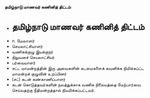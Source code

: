 **தமிழ்நாடு மாணவர் கணினித் திட்டம்**
- # தமிழ்நாடு மாணவர் கணினித் திட்டம்
- n. மேலாளர்
- செயலாட்சியாளர்
- வணிகக்குழு இயக்குநர்
- நிறுவனச் செயலாட்சியர்
- பர்வையாளர்
- சட்ட மாமன்றத்தின் இரு அவைகளின் கடமைகளைக் கவனிக்க நிமிக்கப்ட்ட மாமன்றக் குழுவின் உறப்பினர்
- (சட்) கடன் கண்காணிப்பாளர்
- கடன் கொடுத்தவர்களின் நலத்துக்காக வணிக நிலையத்தை மேற்பார்வை செய்வதற்கு நீதிமன்றத்தால் நியமிக்கப்பட்டவர்.

